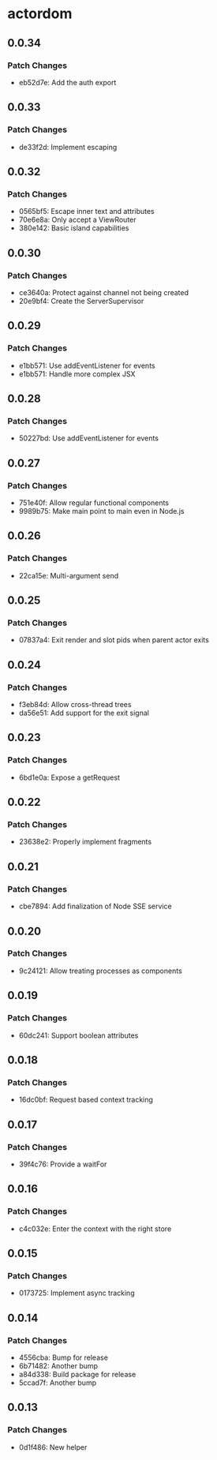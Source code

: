 # actordom

## 0.0.34

### Patch Changes

- eb52d7e: Add the auth export

## 0.0.33

### Patch Changes

- de33f2d: Implement escaping

## 0.0.32

### Patch Changes

- 0565bf5: Escape inner text and attributes
- 70e6e8a: Only accept a ViewRouter
- 380e142: Basic island capabilities

## 0.0.30

### Patch Changes

- ce3640a: Protect against channel not being created
- 20e9bf4: Create the ServerSupervisor

## 0.0.29

### Patch Changes

- e1bb571: Use addEventListener for events
- e1bb571: Handle more complex JSX

## 0.0.28

### Patch Changes

- 50227bd: Use addEventListener for events

## 0.0.27

### Patch Changes

- 751e40f: Allow regular functional components
- 9989b75: Make main point to main even in Node.js

## 0.0.26

### Patch Changes

- 22ca15e: Multi-argument send

## 0.0.25

### Patch Changes

- 07837a4: Exit render and slot pids when parent actor exits

## 0.0.24

### Patch Changes

- f3eb84d: Allow cross-thread trees
- da56e51: Add support for the exit signal

## 0.0.23

### Patch Changes

- 6bd1e0a: Expose a getRequest

## 0.0.22

### Patch Changes

- 23638e2: Properly implement fragments

## 0.0.21

### Patch Changes

- cbe7894: Add finalization of Node SSE service

## 0.0.20

### Patch Changes

- 9c24121: Allow treating processes as components

## 0.0.19

### Patch Changes

- 60dc241: Support boolean attributes

## 0.0.18

### Patch Changes

- 16dc0bf: Request based context tracking

## 0.0.17

### Patch Changes

- 39f4c76: Provide a waitFor

## 0.0.16

### Patch Changes

- c4c032e: Enter the context with the right store

## 0.0.15

### Patch Changes

- 0173725: Implement async tracking

## 0.0.14

### Patch Changes

- 4556cba: Bump for release
- 6b71482: Another bump
- a84d338: Build package for release
- 5ccad7f: Another bump

## 0.0.13

### Patch Changes

- 0d1f486: New helper
